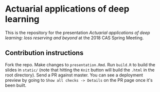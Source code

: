 # Actuarial applications of deep learning

This is the repository for the presentation *Actuarial applications of deep learning: loss reserving and beyond* at the 2018 CAS Spring Meeting.

## Contribution instructions

Fork the repo. Make changes to `presentation.Rmd`. Run `build.R` to build the slides in `static/` (note that hitting the `Knit` button will build the `.html` in the root directory). Send a PR against master. You can see a deployment preview by going to `Show all checks -> Details` on the PR page once it's been built.